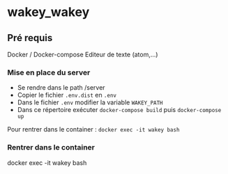 # wakey_wakey

## Pré requis

Docker / Docker-compose
Editeur de texte (atom,...)


### Mise en place du server 

- Se rendre dans le path /server
- Copier le fichier ``.env.dist`` en ``.env``
- Dans le fichier ``.env`` modifier la variable ``WAKEY_PATH``
- Dans ce répertoire exécuter ``docker-compose build`` puis 
``docker-compose up``

Pour rentrer dans le container : 
``docker exec -it wakey bash``


### Rentrer dans le container 
   
   docker exec -it wakey bash

  
